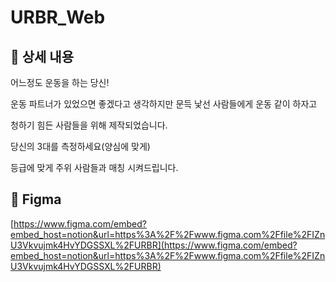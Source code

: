 # URBR_Web

## 📖 상세 내용

어느정도 운동을 하는 당신! 

운동 파트너가 있었으면 좋겠다고 생각하지만 문득 낯선 사람들에게 운동 같이 하자고

청하기 힘든 사람들을 위해 제작되었습니다. 

당신의 3대를 측정하세요(양심에 맞게)

등급에 맞게 주위 사람들과 매칭 시켜드립니다.

## 🎨 Figma
[https://www.figma.com/embed?embed_host=notion&url=https%3A%2F%2Fwww.figma.com%2Ffile%2FIZnU3Vkvujmk4HvYDGSSXL%2FURBR](https://www.figma.com/embed?embed_host=notion&url=https%3A%2F%2Fwww.figma.com%2Ffile%2FIZnU3Vkvujmk4HvYDGSSXL%2FURBR)

